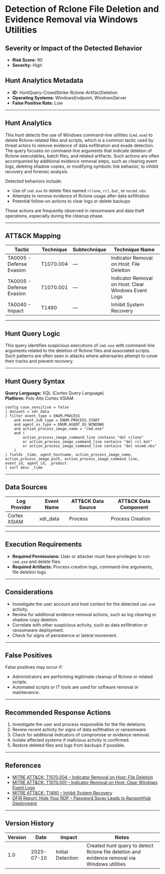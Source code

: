 # Detection of Rclone File Deletion and Evidence Removal via Windows Utilities

## Severity or Impact of the Detected Behavior

- **Risk Score:** 90  
- **Severity:** High

## Hunt Analytics Metadata

- **ID:** HuntQuery-CrowdStrike-Rclone-ArtifactDeletion
- **Operating Systems:** WindowsEndpoint, WindowsServer
- **False Positive Rate:** Low

---

## Hunt Analytics

This hunt detects the use of Windows command-line utilities (`cmd.exe`) to delete Rclone-related files and scripts, which is a common tactic used by threat actors to remove evidence of data exfiltration and evade detection. The query focuses on command-line arguments that indicate deletion of Rclone executables, batch files, and related artifacts. Such actions are often accompanied by additional evidence removal steps, such as clearing event logs, deleting shadow copies, or modifying symbolic link behavior, to inhibit recovery and forensic analysis.

Detected behaviors include:

- Use of `cmd.exe` to delete files named `rclone`, `rcl.bat`, or `nocmd.vbs`
- Attempts to remove evidence of Rclone usage after data exfiltration
- Potential follow-on actions to clear logs or delete backups

These actions are frequently observed in ransomware and data theft operations, especially during the cleanup phase.

---

## ATT&CK Mapping

| Tactic                        | Technique   | Subtechnique | Technique Name                                 |
|-------------------------------|-------------|--------------|-----------------------------------------------|
| TA0005 - Defense Evasion      | T1070.004   | —            | Indicator Removal on Host: File Deletion      |
| TA0005 - Defense Evasion      | T1070.001   | —            | Indicator Removal on Host: Clear Windows Event Logs |
| TA0040 - Impact               | T1490       | —            | Inhibit System Recovery                       |

---

## Hunt Query Logic

This query identifies suspicious executions of `cmd.exe` with command-line arguments related to the deletion of Rclone files and associated scripts. Such patterns are often seen in attacks where adversaries attempt to cover their tracks and prevent recovery.

---

## Hunt Query Syntax

**Query Language:** XQL (Cortex Query Language)  
**Platform:** Polo Alto Cortex XSIAM

```xql
config case_sensitive = false
| dataset = xdr_data
| filter event_type = ENUM.PROCESS
    and event_sub_type = ENUM.PROCESS_START
    and agent_os_type = ENUM.AGENT_OS_WINDOWS
    and action_process_image_name = "cmd.exe"
    and (
        action_process_image_command_line contains "del rclone"
        or action_process_image_command_line contains "del rcl.bat"
        or action_process_image_command_line contains "del nocmd.vbs"
    )
| fields _time, agent_hostname, action_process_image_name, action_process_image_path, action_process_image_command_line, event_id, agent_id, _product
| sort desc _time
```

---

## Data Sources

| Log Provider | Event Name       | ATT&CK Data Source  | ATT&CK Data Component  |
|--------------|------------------|---------------------|------------------------|
| Cortex XSIAM|    xdr_data       | Process             | Process Creation       |

---

## Execution Requirements

- **Required Permissions:** User or attacker must have privileges to run `cmd.exe` and delete files.
- **Required Artifacts:** Process creation logs, command-line arguments, file deletion logs.

---

## Considerations

- Investigate the user account and host context for the detected `cmd.exe` activity.
- Review for additional evidence removal actions, such as log clearing or shadow copy deletion.
- Correlate with other suspicious activity, such as data exfiltration or ransomware deployment.
- Check for signs of persistence or lateral movement.

---

## False Positives

False positives may occur if:

- Administrators are performing legitimate cleanup of Rclone or related scripts.
- Automated scripts or IT tools are used for software removal or maintenance.

---

## Recommended Response Actions

1. Investigate the user and process responsible for the file deletions.
2. Review recent activity for signs of data exfiltration or ransomware.
3. Check for additional indicators of compromise or evidence removal.
4. Isolate affected systems if malicious activity is confirmed.
5. Restore deleted files and logs from backups if possible.

---

## References

- [MITRE ATT&CK: T1070.004 – Indicator Removal on Host: File Deletion](https://attack.mitre.org/techniques/T1070/004/)
- [MITRE ATT&CK: T1070.001 – Indicator Removal on Host: Clear Windows Event Logs](https://attack.mitre.org/techniques/T1070/001/)
- [MITRE ATT&CK: T1490 – Inhibit System Recovery](https://attack.mitre.org/techniques/T1490/)
- [DFIR Report: Hide Your RDP – Password Spray Leads to RansomHub Deployment](https://thedfirreport.com/2025/06/30/hide-your-rdp-password-spray-leads-to-ransomhub-deployment/)

---

## Version History

| Version | Date       | Impact            | Notes                                                                                      |
|---------|------------|-------------------|--------------------------------------------------------------------------------------------|
| 1.0     | 2025-07-10 | Initial Detection | Created hunt query to detect Rclone file deletion and evidence removal via Windows utilities |

